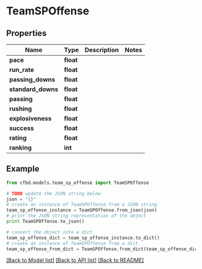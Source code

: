 # TeamSPOffense


## Properties
Name | Type | Description | Notes
------------ | ------------- | ------------- | -------------
**pace** | **float** |  | 
**run_rate** | **float** |  | 
**passing_downs** | **float** |  | 
**standard_downs** | **float** |  | 
**passing** | **float** |  | 
**rushing** | **float** |  | 
**explosiveness** | **float** |  | 
**success** | **float** |  | 
**rating** | **float** |  | 
**ranking** | **int** |  | 

## Example

```python
from cfbd.models.team_sp_offense import TeamSPOffense

# TODO update the JSON string below
json = "{}"
# create an instance of TeamSPOffense from a JSON string
team_sp_offense_instance = TeamSPOffense.from_json(json)
# print the JSON string representation of the object
print TeamSPOffense.to_json()

# convert the object into a dict
team_sp_offense_dict = team_sp_offense_instance.to_dict()
# create an instance of TeamSPOffense from a dict
team_sp_offense_from_dict = TeamSPOffense.from_dict(team_sp_offense_dict)
```
[[Back to Model list]](../README.md#documentation-for-models) [[Back to API list]](../README.md#documentation-for-api-endpoints) [[Back to README]](../README.md)


